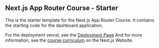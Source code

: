 ## Next.js App Router Course - Starter

This is the starter template for the Next.js App Router Course. It contains the starting code for the dashboard application.

For the deployment vercel, see the [Deployment Page](https://next-js-learn-mocha-xi.vercel.app/dashboard)
And for more information, see the [course curriculum](https://nextjs.org/learn) on the Next.js Website.

